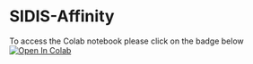 # SIDIS-Affinity

To access the Colab notebook please click on the badge below
[![Open In Colab](https://colab.research.google.com/assets/colab-badge.svg)](https://colab.research.google.com/drive/1J8P8YF2uBUELVEDCNzW7oh8_l8EB0jhX#scrollTo=L40sf5a3a9YF)
